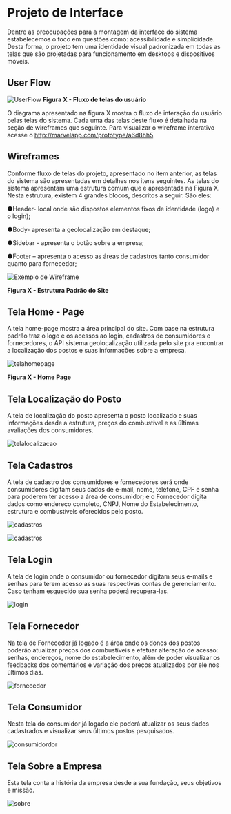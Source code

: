 
# Projeto de Interface


Dentre as preocupações para a montagem da interface do sistema estabelecemos o foco em questões como: acessibilidade e simplicidade. Desta forma, o projeto tem uma identidade visual padronizada em todas as telas que são projetadas para funcionamento em desktops e dispositivos móveis.



## User Flow



![UserFlow](img/fluxo-usuario.png)
<b>Figura X - Fluxo de telas do usuário</b>
</p>

O diagrama apresentado na figura X mostra o fluxo de interação do usuário pelas telas do sistema. Cada uma das telas deste fluxo é detalhada na seção de wireframes que seguinte. Para visualizar o wireframe interativo acesse o http://marvelapp.com/prototype/a6d8hh5.



## Wireframes
Conforme fluxo de telas do projeto, apresentado no item anterior, as telas do sistema são apresentadas em detalhes nos itens seguintes. As telas do sistema apresentam uma estrutura comum que é apresentada na Figura X. Nesta estrutura, existem 4 grandes blocos, descritos a seguir. São eles:

●Header- local onde são dispostos elementos fixos de identidade (logo) e o login);

●Body- apresenta a geolocalização em destaque;

●Sidebar - apresenta o botão sobre a empresa;

●Footer – apresenta o acesso as áreas de cadastros tanto consumidor quanto para fornecedor;

![Exemplo de Wireframe](img/estruturapadrao.jpg)

<b>Figura X - Estrutura Padrão do Site</b>
</p>



## Tela Home - Page

A tela home-page mostra a área principal do site. Com base na estrutura padrão traz o logo e os acessos ao login, cadastros de consumidores e fornecedores, o API sistema geolocalização utilizada pelo site pra encontrar a localização dos postos e suas informações sobre a empresa.

![telahomepage](img/sejabemvindo1.jpeg)

<b>Figura X - Home Page</b>
</p>


## Tela Localização do Posto

A tela de localização do posto apresenta o posto localizado e suas informações desde a estrutura, preços do combustível e as últimas avaliações dos consumidores.

![telalocalizacao](img/localizarposto1.jpeg)


## Tela Cadastros

A tela de cadastro dos consumidores e fornecedores será onde consumidores digitam seus dados de e-mail, nome, telefone, CPF e senha para poderem ter acesso a área de consumidor; e o Fornecedor digita dados como endereço completo, CNPJ, Nome do Estabelecimento, estrutura e combustíveis oferecidos pelo posto.

![cadastros](img/cadastroconsumidor1.jpeg)


![cadastros](img/cadastrofornecedor1.jpeg)

## Tela Login

A tela de login onde o consumidor ou fornecedor digitam seus e-mails e senhas para terem acesso as suas respectivas contas de gerenciamento. Caso tenham esquecido sua senha poderá recupera-las.

![login](img/login1.jpeg)

## Tela Fornecedor

Na tela de Fornecedor já logado é a área onde os donos dos postos poderão atualizar preços dos combustíveis e efetuar alteração de acesso: senhas, endereços, nome do estabelecimento, além de poder visualizar os feedbacks dos comentários e variação dos preços atualizados por ele nos últimos dias.

![fornecedor](img/areafornecedor1.jpeg)

## Tela Consumidor

Nesta tela do consumidor já logado ele poderá atualizar os seus dados cadastrados e visualizar seus últimos postos pesquisados.

![consumidordor](img/areaconsumidor1.jpeg)

## Tela Sobre a Empresa

Esta tela conta a história da empresa desde a sua fundação, seus objetivos e missão.

![sobre](img/sobreaempresa.jpeg)

